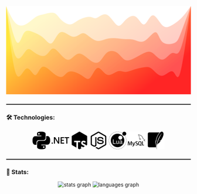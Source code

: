 
<div style="width: 100%;">
    <img src="logos/gr.svg">
</div>

###
<hr style="border:1px solid dimgrey">
<h3 align="left">🛠 Technologies:</h3>

###

<div align="center">

<img src="logos/new/python.svg" height="48">
<img src="logos/new/dotnet.svg" height="48">
<img src="logos/new/tsnode.svg" height="48">
<img src="logos/new/nodedotjs.svg" height="48">
<img src="logos/new/lua.svg" height="48">
<img src="logos/new/mysql.svg" height="48">
<img src="logos/new/sqlite.svg" height="48">

</div>

###
<hr style="border:1px solid dimgrey">

<h3 align="left">💾 Stats:</h3>
<div align="center">
  <img src="https://github-readme-stats.vercel.app/api?username=byBenPuls&hide_title=false&hide_rank=false&show_icons=true&include_all_commits=true&count_private=true&disable_animations=false&theme=dracula&locale=en&hide_border=false&order=1" height="150" alt="stats graph"  />
  <img src="https://github-readme-stats.vercel.app/api/top-langs?username=byBenPuls&locale=en&hide_title=false&layout=compact&card_width=320&langs_count=5&theme=dracula&hide_border=false&order=2" height="150" alt="languages graph"  />
</div>

###